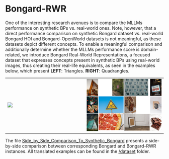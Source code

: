 # Bongard-RWR 

One of the interesting research avenues is to compare the MLLMs performance on synthetic BPs vs.
real-world ones. Note, however, that a direct performance comparison on synthetic Bongard dataset
vs. real-world Bongard HOI and Bongard-OpenWorld datasets is not meaningful, as these datasets
depict different concepts. To enable a meaningful comparison and additionally determine whether
the MLLMs performance score is domain-related, we introduce Bongard Real-World Representations, a focused dataset that expresses concepts present in synthetic BPs using real-world images,
thus creating their real-life equivalents, as seen in the examples below, which present **LEFT**: Triangles. **RIGHT**: Quadrangles. 

<table>
    <td width="50%">
        <img src="https://www.foundalis.com/res/bps/bongard/p010.gif"/>
    </td>
    <td>
        <img src="dataset/10/whole-white.png"/>
    </td>
</table> 

The file <a href="Side_by_Side_Comparison_To_Synthetic_Bongard.pdf">Side_by_Side_Comparison_To_Synthetic_Bongard</a> presents a side-by-side comparison between corresponding Bongard and Bongard-RWR instances. All translated examples can be found in the <a href="dataset">/dataset</a> folder.